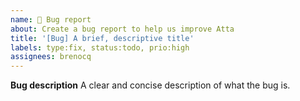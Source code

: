 ```yaml
---
name: 🐛 Bug report
about: Create a bug report to help us improve Atta
title: '[Bug] A brief, descriptive title'
labels: type:fix, status:todo, prio:high
assignees: brenocq
---
```

**Bug description**
A clear and concise description of what the bug is.
